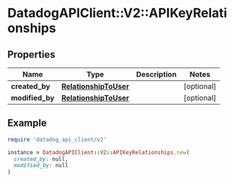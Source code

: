 # DatadogAPIClient::V2::APIKeyRelationships

## Properties

| Name            | Type                                            | Description | Notes      |
| --------------- | ----------------------------------------------- | ----------- | ---------- |
| **created_by**  | [**RelationshipToUser**](RelationshipToUser.md) |             | [optional] |
| **modified_by** | [**RelationshipToUser**](RelationshipToUser.md) |             | [optional] |

## Example

```ruby
require 'datadog_api_client/v2'

instance = DatadogAPIClient::V2::APIKeyRelationships.new(
  created_by: null,
  modified_by: null
)
```
